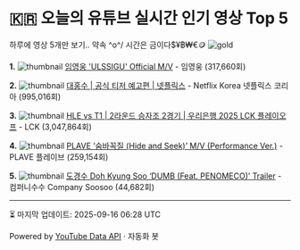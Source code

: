 # 🇰🇷 오늘의 유튜브 실시간 인기 영상 Top 5

하루에 영상 5개만 보기.. 약속 \^o^/ 
시간은 금이다$¥฿₩€🪙
![gold](https://media.tenor.com/your-gif-id.gif)


**1.** ![thumbnail](https://i.ytimg.com/vi/30hZXHeB85U/default.jpg)
[임영웅 'ULSSIGU' Official M/V](https://youtube.com/watch?v=30hZXHeB85U) - 임영웅 (317,660회)

**2.** ![thumbnail](https://i.ytimg.com/vi/O3ShxdTGOmw/default.jpg)
[대홍수 | 공식 티저 예고편 | 넷플릭스](https://youtube.com/watch?v=O3ShxdTGOmw) - Netflix Korea 넷플릭스 코리아 (995,016회)

**3.** ![thumbnail](https://i.ytimg.com/vi/flD6DyBMbE8/default.jpg)
[HLE vs T1 | 2라운드 승자조 2경기 | 우리은행 2025 LCK 플레이오프](https://youtube.com/watch?v=flD6DyBMbE8) - LCK (3,047,864회)

**4.** ![thumbnail](https://i.ytimg.com/vi/Dss64cWKtqA/default.jpg)
[PLAVE ‘숨바꼭질 (Hide and Seek)’ M/V (Performance Ver.)](https://youtube.com/watch?v=Dss64cWKtqA) - PLAVE 플레이브 (259,154회)

**5.** ![thumbnail](https://i.ytimg.com/vi/By-Ny2duSaM/default.jpg)
[도경수 Doh Kyung Soo ‘DUMB (Feat. PENOMECO)’ Trailer](https://youtube.com/watch?v=By-Ny2duSaM) - 컴퍼니수수 Company Soosoo (44,682회)


---
⏳ 마지막 업데이트: 2025-09-16 06:28 UTC

Powered by [YouTube Data API](https://developers.google.com/youtube/v3/docs/videos/list) · 자동화 봇